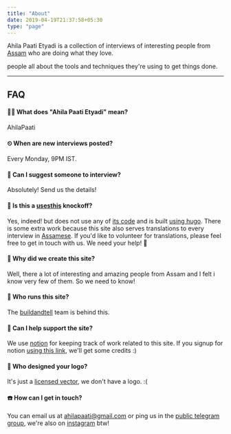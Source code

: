 ```yaml
---
title: "About"
date: 2019-04-19T21:37:58+05:30
type: "page"
---
```


Ahila Paati Etyadi is a collection of interviews of interesting people from [Assam](https://en.wikipedia.org/wiki/Assam) who are doing what they love.

people all about the tools and techniques they're using to get things done.

---
## FAQ

#### 👨‍🏭 What does "Ahila Paati Etyadi" mean?
AhilaPaati
#### ⏲ When are new interviews posted?
Every Monday, 9PM IST.
#### 💇 Can I suggest someone to interview?
Absolutely! Send us the details!
#### 👮 Is this a [usesthis](https://usesthis.com/) knockoff?
Yes, indeed! but does not use any of [its code](https://github.com/waferbaby/usesthis) and is built [using hugo](https://github.com/buildandtell/ahilapaati). There is some extra work because this site also serves translations to every interview in [Assamese](/). If you'd like to volunteer for translations, please feel free to get in touch with us. We need your help! 🙏
#### 📝 Why did we create this site?
Well, there a lot of interesting and amazing people from Assam and I felt i know very few of them. So we need to know!
#### 🏃 Who runs this site?
The [buildandtell](https://github.com/buildandtell) team is behind this.
#### 💸 Can I help support the site?
We use [notion](https://www.notion.so/?r=d8c207de26714fea8c17301381ecbced) for keeping track of work related to this site. If you signup for notion [using this link](https://www.notion.so/?r=d8c207de26714fea8c17301381ecbced), we'll get some credits :)
#### 🎨 Who designed your logo?
It's just a [licensed vector](https://pixabay.com/vectors/feather-inkwell-obsolete-1300305/), we don't have a logo. :(
#### ☎️ How can I get in touch? 
You can email us at ahilapaati@gmail.com or ping us in the [public telegram group](https://t.me/ahilapaati), we're also on [instagram](#) btw!